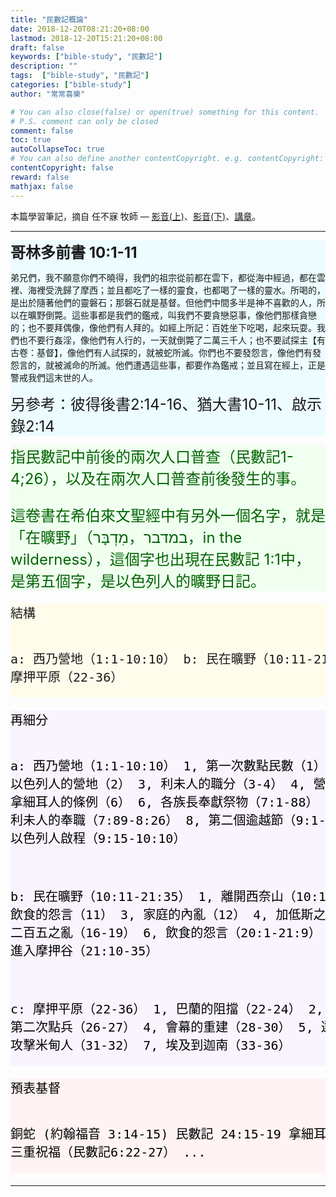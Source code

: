 ```yaml
---
title: "民數記概論"
date: 2018-12-20T08:21:20+08:00
lastmod: 2018-12-20T15:21:20+08:00
draft: false
keywords: ["bible-study", "民數記"]
description: ""
tags:  ["bible-study", "民數記"]
categories: ["bible-study"]
author: "常常喜樂"

# You can also close(false) or open(true) something for this content.
# P.S. comment can only be closed
comment: false
toc: true
autoCollapseToc: true
# You can also define another contentCopyright. e.g. contentCopyright: "This is another copyright."
contentCopyright: false
reward: false
mathjax: false
---
```


本篇學習筆記，摘自 任不寐 牧師 — [影音(上)](https://www.youtube.com/watch?v=KYSYtCPoE4g)、[影音(下)](https://www.youtube.com/watch?v=l3O1_2ZB0YY)、[講章](http://www.bible.url.tw/bmzy-montrealccc-com/2015-07-23-778.html)。

---

<div style="background-color:#ECFCFF"><font size="5"><b>哥林多前書 10:1-11</b></font><p>
弟兄們，我不願意你們不曉得，我們的祖宗從前都在雲下，都從海中經過，都在雲裡、海裡受洗歸了摩西；並且都吃了一樣的靈食，也都喝了一樣的靈水。所喝的，是出於隨著他們的靈磐石；那磐石就是基督。但他們中間多半是神不喜歡的人，所以在曠野倒斃。這些事都是我們的鑑戒，叫我們不要貪戀惡事，像他們那樣貪戀的；也不要拜偶像，像他們有人拜的。如經上所記：百姓坐下吃喝，起來玩耍。我們也不要行姦淫，像他們有人行的，一天就倒斃了二萬三千人；也不要試探主【有古卷：基督】，像他們有人試探的，就被蛇所滅。你們也不要發怨言，像他們有發怨言的，就被滅命的所滅。他們遭遇這些事，都要作為鑑戒；並且寫在經上，正是警戒我們這末世的人。<p>
<font size="5">另參考：彼得後書2:14-16、猶大書10-11、啟示錄2:14</font>
</div>

<div style="background-color:#F0FFF0"><font size="5", color="#006400">
指民數記中前後的兩次人口普查（民數記1-4;26），以及在兩次人口普查前後發生的事。<p>

這卷書在希伯來文聖經中有另外一個名字，就是「在曠野」（במדבר，מִדְבָּר，in the wilderness），這個字也出現在民數記 1:1中，是第五個字，是以色列人的曠野日記。
</font>
</div>

<div style="background-color:#FFFCEC"><font size="5">
<pre>
結構

a:  西乃營地（1:1-10:10）
    b:  民在曠野（10:11-21:35）
c:  摩押平原（22-36）
</pre>
</font>
</div>

<div style="background-color:#FAF4FF"><font size="5", color="#000000">
<pre>
再細分

a:  西乃營地（1:1-10:10）
1,  第一次數點民數（1）
    2,  以色列人的營地（2）
        3,  利未人的職分（3-4）
            4,  營地的各種律法（5）
                5,  拿細耳人的條例（6）
            6,  各族長奉獻祭物（7:1-88）
        7,  利未人的奉職（7:89-8:26）
    8,  第二個逾越節（9:1-14）
9,  以色列人啟程（9:15-10:10）

b:  民在曠野（10:11-21:35）
1,  離開西奈山（10:11–36）
    2,  飲食的怨言（11）
        3,  家庭的內亂（12）
            4,  加低斯之變（13-15）
        5,  二百五之亂（16-19）
    6,  飲食的怨言（20:1-21:9）
7,  進入摩押谷（21:10-35）

c:  摩押平原（22-36）
1,  巴蘭的阻擋（22-24）
    2,  什亭的淫亂（25）
        3,  第二次點兵（26-27）
            4,  會幕的重建（28-30）
        5,  選民的家庭
    6,  攻擊米甸人（31-32）
7,  埃及到迦南（33-36）
</pre>
</font>
</div>

<div style="background-color:#FFF3F3"><font size="5", color="#000000">
<pre>
預表基督

銅蛇 (約翰福音 3:14-15)
民數記 24:15-19
拿細耳人（民數記6:1-21）
三重祝福（民數記6:22-27）
...
</pre>
</font>
</div>

---